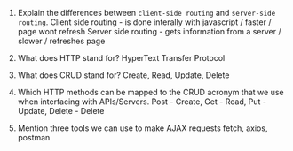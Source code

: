 1.  Explain the differences between `client-side routing` and `server-side routing`.
Client side routing - is done interally with javascript / faster / page wont refresh
Server side routing - gets information from a server / slower / refreshes page

1.  What does HTTP stand for?
HyperText Transfer Protocol

1.  What does CRUD stand for?
Create, Read, Update, Delete

1.  Which HTTP methods can be mapped to the CRUD acronym that we use when interfacing with APIs/Servers.
Post - Create, Get - Read, Put - Update, Delete - Delete

1.  Mention three tools we can use to make AJAX requests
fetch, axios, postman
